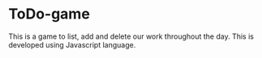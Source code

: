 # ToDo-game
This is a game to list, add and delete our work throughout the day.
This is developed using Javascript language.
